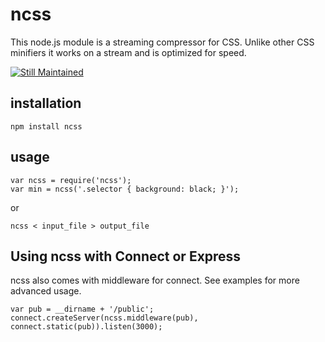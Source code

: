 ncss
====
This node.js module is a streaming compressor for CSS. Unlike other CSS minifiers
it works on a stream and is optimized for speed.

[![Still Maintained](http://stillmaintained.com/meskyanichi/backup.png)](http://stillmaintained.com/meskyanichi/backup)

installation
------------
    npm install ncss

usage
-----
    var ncss = require('ncss');
    var min = ncss('.selector { background: black; }');

or

    ncss < input_file > output_file

Using ncss with Connect or Express
----
ncss also comes with middleware for connect. See examples for more advanced usage.

    var pub = __dirname + '/public';
    connect.createServer(ncss.middleware(pub), connect.static(pub)).listen(3000);
